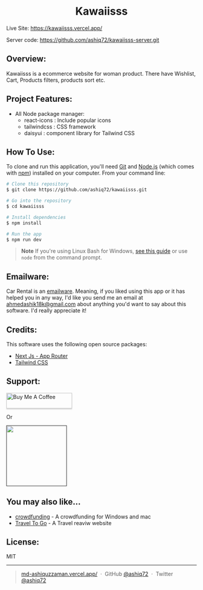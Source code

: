 <h1 align="center">
  <br>
 Kawaiisss
  <br>
</h1>

<p>
  Live Site: <a href="https://kawaiisss.vercel.app/">https://kawaiisss.vercel.app/
</a>
</p>
<p>
  Server code: <a href="https://github.com/ashiq72/kawaiisss-server.git">https://github.com/ashiq72/kawaiisss-server.git
</a>
</p>

## Overview:

Kawaiisss is a ecommerce website for woman product.
There have Wishlist, Cart, Products filters, products sort etc.

## Project Features:

- All Node package manager:
  - react-icons : Include popular icons
  - tailwindcss : CSS framework
  - daisyui : component library for Tailwind CSS

## How To Use:

To clone and run this application, you'll need [Git](https://git-scm.com) and [Node.js](https://nodejs.org/en/download/) (which comes with [npm](http://npmjs.com)) installed on your computer. From your command line:

```bash
# Clone this repository
$ git clone https://github.com/ashiq72/kawaiisss.git

# Go into the repository
$ cd kawaiisss

# Install dependencies
$ npm install

# Run the app
$ npm run dev
```

> **Note**
> If you're using Linux Bash for Windows, [see this guide](https://www.howtogeek.com/261575/how-to-run-graphical-linux-desktop-applications-from-windows-10s-bash-shell/) or use `node` from the command prompt.

## Emailware:

Car Rental is an [emailware](https://en.wiktionary.org/wiki/emailware). Meaning, if you liked using this app or it has helped you in any way, I'd like you send me an email at <ahmedashik18k@gmail.com> about anything you'd want to say about this software. I'd really appreciate it!

## Credits:

This software uses the following open source packages:

- [Next Js - App Router](https://nextjs.org/)
- [Tailwind CSS](https://tailwindcss.com/)

## Support:

<a href="https://www.buymeacoffee.com/ahmedashik9" target="_blank"><img src="https://www.buymeacoffee.com/assets/img/custom_images/purple_img.png" alt="Buy Me A Coffee" style="height: 41px !important;width: 174px !important;box-shadow: 0px 3px 2px 0px rgba(190, 190, 190, 0.5) !important;-webkit-box-shadow: 0px 3px 2px 0px rgba(190, 190, 190, 0.5) !important;" ></a>

<p>Or</p>

<a href="">
	<img src="https://c5.patreon.com/external/logo/become_a_patron_button@2x.png" width="160">
</a>

## You may also like...

- [crowdfunding](https://github.com/ashiq72/crowdfunding-application-client) - A crowdfunding for Windows and mac
- [Travel To Go](https://github.com/ashiq72/travel-services-reviews-website-client) - A Travel reaviw website

## License:

MIT

---

> [md-ashiquzzaman.vercel.app/](https://md-ashiquzzaman.vercel.app/) &nbsp;&middot;&nbsp;
> GitHub [@ashiq72](https://github.com/ashiq72) &nbsp;&middot;&nbsp;
> Twitter [@ashiq72](https://twitter.com/)
